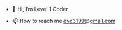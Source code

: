 - 👋 Hi, I’m Level 1 Coder

- 📫 How to reach me dvc3199@gmail.com

<!---
Darshan15139/Darshan15139 is a ✨ special ✨ repository because its `README.md` (this file) appears on your GitHub profile.
You can click the Preview link to take a look at your changes.
--->
